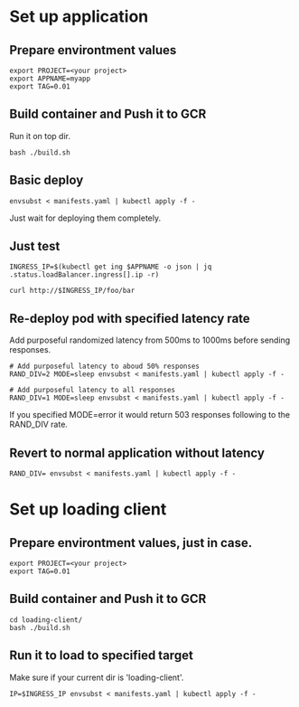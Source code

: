 # Set up application
## Prepare environtment values
```
export PROJECT=<your project>
export APPNAME=myapp
export TAG=0.01
```
## Build container and Push it to GCR
Run it on top dir.
```
bash ./build.sh
```

## Basic deploy
```
envsubst < manifests.yaml | kubectl apply -f -
```
Just wait for deploying them completely.

## Just test
```
INGRESS_IP=$(kubectl get ing $APPNAME -o json | jq .status.loadBalancer.ingress[].ip -r)

curl http://$INGRESS_IP/foo/bar
```

## Re-deploy pod with specified latency rate
Add purposeful randomized latency from 500ms to 1000ms before sending responses.
```
# Add purposeful latency to aboud 50% responses
RAND_DIV=2 MODE=sleep envsubst < manifests.yaml | kubectl apply -f -

# Add purposeful latency to all responses
RAND_DIV=1 MODE=sleep envsubst < manifests.yaml | kubectl apply -f -
```
If you specified MODE=error it would return 503 responses following to the RAND_DIV rate.

## Revert to normal application without latency
```
RAND_DIV= envsubst < manifests.yaml | kubectl apply -f -
```


# Set up loading client

## Prepare environtment values, just in case.
```
export PROJECT=<your project>
export TAG=0.01
```

## Build container and Push it to GCR
```
cd loading-client/
bash ./build.sh
```

## Run it to load to specified target
Make sure if your current dir is 'loading-client'.
```
IP=$INGRESS_IP envsubst < manifests.yaml | kubectl apply -f -
```
